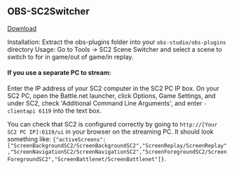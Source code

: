 ## OBS-SC2Switcher

[Download](https://github.com/leigholiver/OBS-SC2Switcher/releases/download/0.4/sc2switcher.zip)

Installation: Extract the obs-plugins folder into your `obs-studio/obs-plugins` directory 
Usage: Go to Tools -> SC2 Scene Switcher and select a scene to switch to for in game/out of game/in replay. 

#### If you use a separate PC to stream: 
Enter the IP address of your SC2 computer in the SC2 PC IP box.
On your SC2 PC, open the Battle.net launcher, click Options, Game Settings, and under SC2, check 'Additional Command Line Arguments', and enter `-clientapi 6119` into the text box. 

You can check that SC2 is configured correctly by going to `http://[Your SC2 PC IP]:6119/ui` in your browser on the streaming PC. It should look something like:
`{"activeScreens":["ScreenBackgroundSC2/ScreenBackgroundSC2","ScreenReplay/ScreenReplay","ScreenNavigationSC2/ScreenNavigationSC2","ScreenForegroundSC2/ScreenForegroundSC2","ScreenBattlenet/ScreenBattlenet"]}`. 
